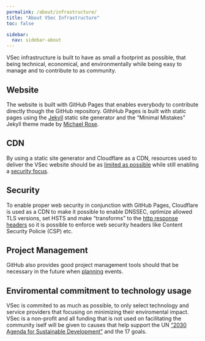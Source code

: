 ```yaml
---
permalink: /about/infrastructure/
title: "About VSec Infrastructure"
toc: false

sidebar:
  nav: sidebar-about
---
```


VSec infrastructure is built to have as small a footprint as possible, that being technical, economical, and environmentally while being easy to manage and to contribute to as community.

## Website
The website is built with GitHub Pages that enables everybody to contribute directly though the GitHub repository.
GithHub Pages is built with static pages using the [Jekyll](https://jekyllrb.com/) static site generator and the “Minimal Mistakes” Jekyll theme made by [Michael Rose](https://mademistakes.com/).

## CDN
By using a static site generator and Cloudflare as a CDN, resources used to deliver the VSec website should be as [limited as possible](https://blog.cloudflare.com/understand-and-reduce-your-carbon-impact-with-cloudflare/
) while still enabling a [security focus](https://securityheaders.com/?q=vsec.dk&followRedirects=on).  

## Security
To enable proper web security in conjunction with GitHub Pages, Cloudflare is used as a CDN to make it possible to enable DNSSEC, optimize allowed TLS versions, set HSTS and make “transforms” to the [http response headers](https://blog.cloudflare.com/transform-http-response-headers/) so it is possible to enforce web security headers like Content Security Policie (CSP) etc.

## Project Management
GitHub also provides good project management tools should that be necessary in the future when [planning](https://docs.github.com/en/issues/trying-out-the-new-projects-experience/about-projects) events.

## Enviromental commitment to technology usage
VSec is commited to as much as possible, to only select technology and service providers that focusing on minimizing their enviromental impact.
VSec is a non-profit and all funding that is not used on facilitating the community iself will be given to causes that help support the UN [“2030 Agenda for Sustainable Development”](https://sdgs.un.org/goals) and the 17 goals.

